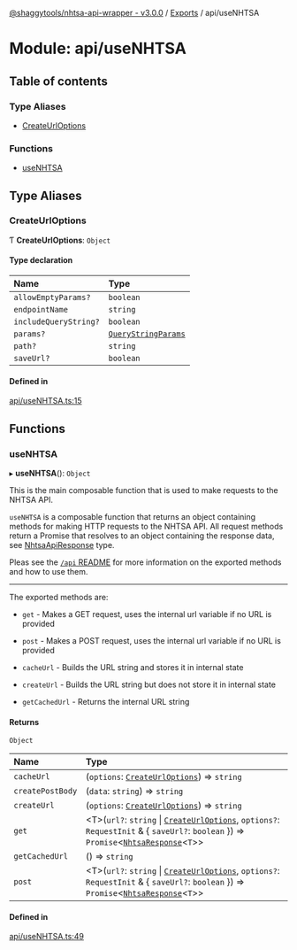 [@shaggytools/nhtsa-api-wrapper - v3.0.0](../index.md) / [Exports](../modules.md) / api/useNHTSA

# Module: api/useNHTSA

## Table of contents

### Type Aliases

- [CreateUrlOptions](api_useNHTSA.md#createurloptions)

### Functions

- [useNHTSA](api_useNHTSA.md#usenhtsa)

## Type Aliases

### CreateUrlOptions

Ƭ **CreateUrlOptions**: `Object`

#### Type declaration

| Name | Type |
| :------ | :------ |
| `allowEmptyParams?` | `boolean` |
| `endpointName` | `string` |
| `includeQueryString?` | `boolean` |
| `params?` | [`QueryStringParams`](utils_queryString.md#querystringparams) |
| `path?` | `string` |
| `saveUrl?` | `boolean` |

#### Defined in

[api/useNHTSA.ts:15](https://github.com/ShaggyTech/nhtsa-api-wrapper/blob/6668ba3/packages/lib/src/api/useNHTSA.ts#L15)

## Functions

### useNHTSA

▸ **useNHTSA**(): `Object`

This is the main composable function that is used to make requests to the NHTSA API.

`useNHTSA` is a composable function that returns an object containing methods for making HTTP
requests to the NHTSA API. All request methods return a Promise that resolves to an object
containing the response data, see [NhtsaApiResponse](#TODO-LINK-TO-DOCS) type.

Pleas see the [`/api` README](https://github.com/shaggytech/nhtsa-api-wrapper/packages/lib/src/api)
for more information on the exported methods and how to use them.

---

The exported methods are:

- `get` - Makes a GET request, uses the internal url variable if no URL is provided

- `post` - Makes a POST request, uses the internal url variable if no URL is provided

- `cacheUrl` - Builds the URL string and stores it in internal state

- `createUrl` - Builds the URL string but does not store it in internal state

- `getCachedUrl` - Returns the internal URL string

#### Returns

`Object`

| Name | Type |
| :------ | :------ |
| `cacheUrl` | (`options`: [`CreateUrlOptions`](api_useNHTSA.md#createurloptions)) => `string` |
| `createPostBody` | (`data`: `string`) => `string` |
| `createUrl` | (`options`: [`CreateUrlOptions`](api_useNHTSA.md#createurloptions)) => `string` |
| `get` | <T\>(`url?`: `string` \| [`CreateUrlOptions`](api_useNHTSA.md#createurloptions), `options?`: `RequestInit` & { `saveUrl?`: `boolean`  }) => `Promise`<[`NhtsaResponse`](api_types.md#nhtsaresponse)<`T`\>\> |
| `getCachedUrl` | () => `string` |
| `post` | <T\>(`url?`: `string` \| [`CreateUrlOptions`](api_useNHTSA.md#createurloptions), `options?`: `RequestInit` & { `saveUrl?`: `boolean`  }) => `Promise`<[`NhtsaResponse`](api_types.md#nhtsaresponse)<`T`\>\> |

#### Defined in

[api/useNHTSA.ts:49](https://github.com/ShaggyTech/nhtsa-api-wrapper/blob/6668ba3/packages/lib/src/api/useNHTSA.ts#L49)
